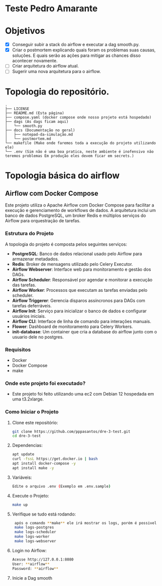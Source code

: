 # Teste Pedro Amarante

# Objetivos
- [x] Conseguir subir a stack do airflow e executar a dag smooth.py.
- [x] Criar o postmortem explicando quais foram os problemas suas causas, soluções. E quais serão as ações para mitigar as chances disso acontecer novamente.
- [ ] Criar arquitetura do airflow atual.
- [ ] Sugerir uma nova arquitetura para o airflow.

# Topologia do repositório.
 ```
.
├── LICENSE 
├── README.md (Esta página)
├── compose.yaml (docker compose onde nosso projeto está hospedado)
├── dags (As dags ficam aqui)
│   └── smooth.py
├── docs (Documentação no geral)
│   ├── notepad-da-simulação.md
│   └── postmortem.md
└── makefile (Make onde faremos toda a execução do projeto utilizando ele)
└── .env (Sim não é uma boa pratica, neste ambiente é inofensivo não teremos problemas Em produção eles devem ficar em secrets.)
 ```

 # Topologia básica do airflow

 ## Airflow com Docker Compose

Este projeto utiliza o Apache Airflow com Docker Compose para facilitar a execução e gerenciamento de workflows de dados. A arquitetura inclui um banco de dados PostgreSQL, um broker Redis e múltiplos serviços do Airflow para orquestração de tarefas.

### Estrutura do Projeto

A topologia do projeto é composta pelos seguintes serviços:

- **PostgreSQL**: Banco de dados relacional usado pelo Airflow para armazenar metadados.
- **Redis**: Broker de mensagens utilizado pelo Celery Executor.
- **Airflow Webserver**: Interface web para monitoramento e gestão dos DAGs.
- **Airflow Scheduler**: Responsável por agendar e monitorar a execução das tarefas.
- **Airflow Worker**: Processos que executam as tarefas enviadas pelo scheduler.
- **Airflow Triggerer**: Gerencia disparos assíncronos para DAGs com tarefas deferráveis.
- **Airflow Init**: Serviço para inicializar o banco de dados e configurar usuários iniciais.
- **Airflow CLI**: Interface de linha de comando para interações manuais.
- **Flower**: Dashboard de monitoramento para Celery Workers.
- **init-database**: Um container que cria a database do airflow junto com o usuario dele no postgres.

### Requisitos

- Docker
- Docker Compose
- make


### Onde este projeto foi executado?

- Este projeto foi feito utilizando uma ec2 com Debian 12 hospedada em uma t3.2xlarge.

### Como Iniciar o Projeto

1. Clone este repositório:
   ```bash
   git clone https://github.com/pppasantos/dre-3-test.git
   cd dre-3-test
   ```
2. Dependencias:
   ```bash
   apt update
   curl -fssL https://get.docker.io | bash
   apt install docker-compose -y
   apt install make -y
   ```
3. Variáveis:
   ```bash
   Edite o arquivo .env (Exemplo em .env.sample)
   ```
4. Execute o Projeto:
   ```bash
   make up
   ```
5. Verifique se tudo está rodando:
   ```bash
    após o comando **make** ele irá mostrar os logs, porém é possivel ver o log de cada app individualmente;
    make logs-postgres
    make logs-scheduler
    make logs-worker
    make logs-webserver
   ```
6. Login no Airflow:
   ```bash
   Acesse http://127.0.0.1:8080
   User: **airflow**
   Password: **airflow**
   ```
7. Inicie a Dag smooth